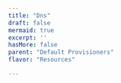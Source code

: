 ```yaml
---
title: "Dns"
draft: false
mermaid: true
excerpt: ''
hasMore: false
parent: "Default Provisioners"
flavor: "Resources"

---
```


